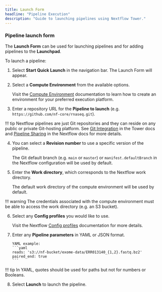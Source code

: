 ```yaml
---
title: Launch Form
headline: "Pipeline Execution"
description: "Guide to launching pipelines using Nextflow Tower."
---
```


### Pipeline launch form

The **Launch Form** can be used for launching pipelines and for adding pipelines to the **Launchpad**.

To launch a pipeline:

1. Select **Start Quick Launch** in the navigation bar. The Launch Form will appear.

2. Select a **Compute Environment** from the available options.

   Visit the [Compute Environment](../compute-envs/overview.md) documentation to learn how to create an environment for your preferred execution platform.

3. Enter a repository URL for the **Pipeline to launch** (e.g. `https://github.com/nf-core/rnaseq.git`).

<!-- prettier-ignore -->
!!! tip 
    Nextflow pipelines are just Git repositories and they can reside on any public or private Git-hosting platform. See [Git Integration](../git/overview.md) in the Tower docs and [Pipeline Sharing](https://www.nextflow.io/docs/latest/sharing.html) in the Nextflow docs for more details.

4. You can select a **Revision number** to use a specific version of the pipeline.

   The Git default branch (e.g. `main` or `master`) or `manifest.defaultBranch` in the Nextflow configuration will be used by default.

5. Enter the **Work directory**, which corresponds to the Nextflow work directory.

   The default work directory of the compute environment will be used by default.

<!-- prettier-ignore -->
!!! warning 
    The credentials associated with the compute environment must be able to access the work directory (e.g. an S3 bucket).

6.  Select any **Config profiles** you would like to use.

    Visit the Nextflow [Config profiles](https://www.nextflow.io/docs/latest/config.html#config-profiles) documentation for more details.

7.  Enter any **Pipeline parameters** in YAML or JSON format.

        YAML example:
        ```yaml
        reads: 's3://nf-bucket/exome-data/ERR013140_{1,2}.fastq.bz2'
        paired_end: true
        ```

<!-- prettier-ignore -->
!!! tip 
    In YAML, quotes should be used for paths but not for numbers or Booleans.

8.  Select **Launch** to launch the pipeline.
